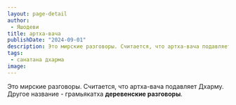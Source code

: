 ```yaml
---
layout: page-detail
author:
 - Яшодеви
title: артха-вача
publishDate: "2024-09-01"
description: Это мирские разговоры. Считается, что артха-вача подавляет Дхарму. Другое название - грамьякатха деревенские разговоры.
tags:
 - санатана дхарма
image: 
---
```


Это мирские разговоры. Считается, что артха-вача подавляет Дхарму. Другое название - грамьякатха __деревенские разговоры__.

